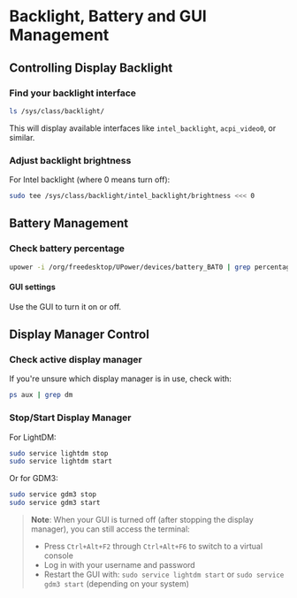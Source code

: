 # Backlight,  Battery and GUI Management
## Controlling Display Backlight

### Find your backlight interface
```bash
ls /sys/class/backlight/
```
This will display available interfaces like `intel_backlight`, `acpi_video0`, or similar.

### Adjust backlight brightness
For Intel backlight (where 0 means turn off):
```bash
sudo tee /sys/class/backlight/intel_backlight/brightness <<< 0
```

## Battery Management

### Check battery percentage
```bash
upower -i /org/freedesktop/UPower/devices/battery_BAT0 | grep percentage
```

#### GUI settings
Use the GUI to turn it on or off.

## Display Manager Control

### Check active display manager
If you're unsure which display manager is in use, check with:
```bash
ps aux | grep dm
```

### Stop/Start Display Manager
For LightDM:
```bash
sudo service lightdm stop
sudo service lightdm start
```

Or for GDM3:
```bash
sudo service gdm3 stop
sudo service gdm3 start
```

> **Note**: When your GUI is turned off (after stopping the display manager), you can still access the terminal:
> - Press `Ctrl+Alt+F2` through `Ctrl+Alt+F6` to switch to a virtual console
> - Log in with your username and password
> - Restart the GUI with: `sudo service lightdm start` or `sudo service gdm3 start` (depending on your system)
